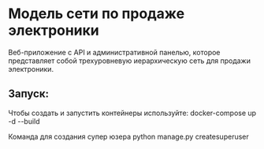 # Модель сети по продаже электроники

Веб-приложение с API и административной панелью, которое представляет собой 
трехуровневую иерархическую сеть для продажи электроники.

## Запуск:

Чтобы создать и запустить контейнеры используйте: docker-compose up -d --build

Команда для создания супер юзера python manage.py createsuperuser